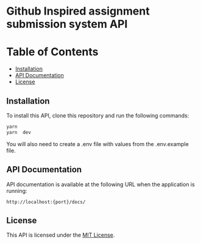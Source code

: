 # Github Inspired assignment submission system API

# Table of Contents

- [Installation](#installation)
- [API Documentation](#api-documentation)
- [License](#license)

## Installation

To install this API, clone this repository and run the following commands:

```sh
yarn
yarn  dev
```

You will also need to create a .env file with values from the .env.example file.

## API Documentation

API documentation is available at the following URL when the application is running:

```
http://localhost:{port}/docs/
```

## License

This API is licensed under the [MIT License](https://opensource.org/license/mit/).
